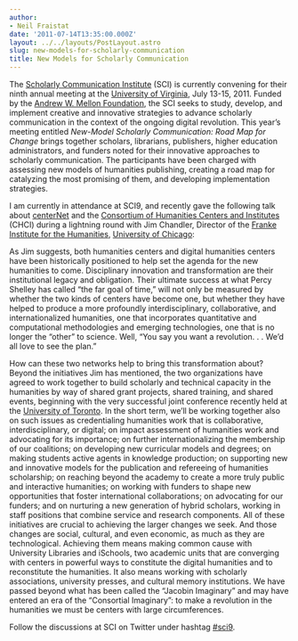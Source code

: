 ```yaml
---
author:
- Neil Fraistat
date: '2011-07-14T13:35:00.000Z'
layout: ../../layouts/PostLayout.astro
slug: new-models-for-scholarly-communication
title: New Models for Scholarly Communication
---
```


The [Scholarly Communication Institute](http://uvasci.org/about-sci/) (SCI) is currently convening for their ninth annual meeting at the [University of Virginia](http://www.virginia.edu/), July 13-15, 2011. Funded by the [Andrew W. Mellon Foundation](http://www.mellon.org/), the SCI seeks to study, develop, and implement creative and innovative strategies to advance scholarly communication in the context of the ongoing digital revolution. This year’s meeting entitled _New-Model Scholarly Communication: Road Map for Change_ brings together scholars, librarians, publishers, higher education administrators, and funders noted for their innovative approaches to scholarly communication. The participants have been charged with assessing new models of humanities publishing, creating a road map for catalyzing the most promising of them, and developing implementation strategies.

I am currently in attendance at SCI9, and recently gave the following talk about [centerNet](http://digitalhumanities.org/centernet/) and the [Consortium of Humanities Centers and Institutes](http://chcinetwork.org/) (CHCI) during a lightning round with Jim Chandler, Director of the [Franke Institute for the Humanities](http://franke.uchicago.edu/), [University of Chicago](http://www.uchicago.edu):

As Jim suggests, both humanities centers and digital humanities centers have been historically positioned to help set the agenda for the new humanities to come. Disciplinary innovation and transformation are their institutional legacy and obligation. Their ultimate success at what Percy Shelley has called “the far goal of time,” will not only be measured by whether the two kinds of centers have become one, but whether they have helped to produce a more profoundly interdisciplinary, collaborative, and internationalized humanities, one that incorporates quantitative and computational methodologies and emerging technologies, one that is no longer the “other” to science. Well, “You say you want a revolution. . . We’d all love to see the plan.”

How can these two networks help to bring this transformation about? Beyond the initiatives Jim has mentioned, the two organizations have agreed to work together to build scholarly and technical capacity in the humanities by way of shared grant projects, shared training, and shared events, beginning with the very successful joint conference recently held at the [University of Toronto](http://www.utoronto.ca). In the short term, we’ll be working together also on such issues as credentialing humanities work that is collaborative, interdisciplinary, or digital; on impact assessment of humanities work and advocating for its importance; on further internationalizing the membership of our coalitions; on developing new curricular models and degrees; on making students active agents in knowledge production; on supporting new and innovative models for the publication and refereeing of humanities scholarship; on reaching beyond the academy to create a more truly public and interactive humanities; on working with funders to shape new opportunities that foster international collaborations; on advocating for our funders; and on nurturing a new generation of hybrid scholars, working in staff positions that combine service and research components. All of these initiatives are crucial to achieving the larger changes we seek. And those changes are social, cultural, and even economic, as much as they are technological. Achieving them means making common cause with University Libraries and iSchools, two academic units that are converging with centers in powerful ways to constitute the digital humanities and to reconstitute the humanities. It also means working with scholarly associations, university presses, and cultural memory institutions. We have passed beyond what has been called the “Jacobin Imaginary” and may have entered an era of the “Consortial Imaginary”: to make a revolution in the humanities we must be centers with large circumferences.

Follow the discussions at SCI on Twitter under hashtag [#sci9](http://twitter.com/#!/search?q=%23sci9).